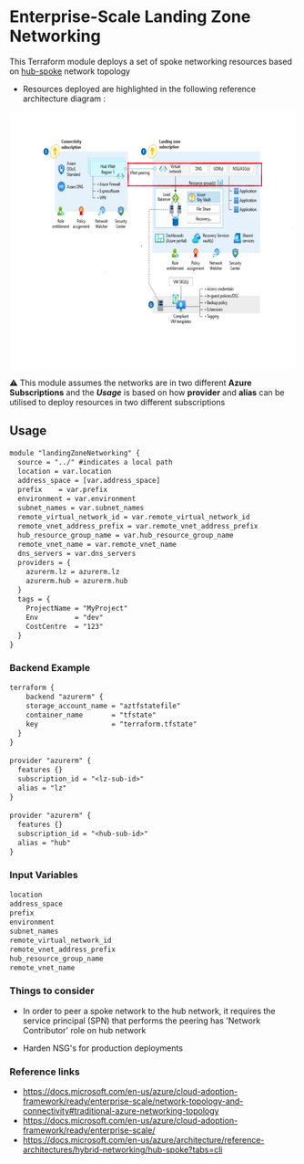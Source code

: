 # Enterprise-Scale Landing Zone Networking

This Terraform module deploys a set of spoke networking resources based on [hub-spoke](https://docs.microsoft.com/en-us/azure/architecture/reference-architectures/hybrid-networking/hub-spoke?tabs=cli) network topology

- Resources deployed are highlighted in the following reference architecture diagram :

<img src=screenshots/reference.png width=700 height=450>



:warning: This module assumes the networks are in two different **Azure Subscriptions** and the **_Usage_** is
based on how **provider** and **alias** can be utilised to deploy resources in two different subscriptions

## Usage

```
module "landingZoneNetworking" {
  source = "../" #indicates a local path
  location = var.location
  address_space = [var.address_space]
  prefix    = var.prefix
  environment = var.environment
  subnet_names = var.subnet_names
  remote_virtual_network_id = var.remote_virtual_network_id
  remote_vnet_address_prefix = var.remote_vnet_address_prefix
  hub_resource_group_name = var.hub_resource_group_name
  remote_vnet_name = var.remote_vnet_name
  dns_servers = var.dns_servers
  providers = {
    azurerm.lz = azurerm.lz
    azurerm.hub = azurerm.hub
  }
  tags = {
    ProjectName = "MyProject"
    Env         = "dev"
    CostCentre  = "123"
  }
}

```

### Backend Example

```
terraform {
    backend "azurerm" {
    storage_account_name = "aztfstatefile"
    container_name       = "tfstate"
    key                  = "terraform.tfstate"
  }
}

provider "azurerm" {
  features {}
  subscription_id = "<lz-sub-id>"
  alias = "lz"
}

provider "azurerm" {
  features {}
  subscription_id = "<hub-sub-id>"
  alias = "hub"
}

```
### Input Variables 

```
location 
address_space 
prefix  
environment 
subnet_names 
remote_virtual_network_id 
remote_vnet_address_prefix 
hub_resource_group_name
remote_vnet_name 
```

### Things to consider

- In order to peer a spoke network to the hub network, it requires the service principal (SPN) that performs the peering has 'Network Contributor' role on hub network

- Harden NSG's for production deployments

### Reference links

- https://docs.microsoft.com/en-us/azure/cloud-adoption-framework/ready/enterprise-scale/network-topology-and-connectivity#traditional-azure-networking-topology
- https://docs.microsoft.com/en-us/azure/cloud-adoption-framework/ready/enterprise-scale/
- https://docs.microsoft.com/en-us/azure/architecture/reference-architectures/hybrid-networking/hub-spoke?tabs=cli 
